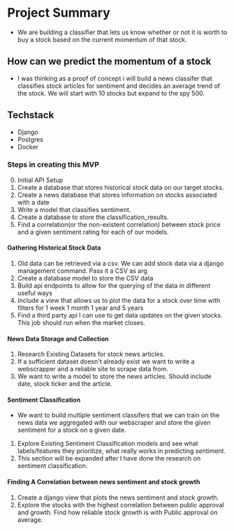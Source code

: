 # Project Summary

- We are building a classifier that lets us know whether or not it is worth to buy a stock based on the current momentum of that stock. 



## How can we predict the momentum of a stock

- I was thinking as a proof of concept i will build a news classifer that classifies stock articles for sentiment and decides an average trend of the stock. We will start with 10 stocks but expand to the spy 500. 

## Techstack
- Django
- Postgres
- Docker

### Steps in creating this MVP

0. Initial API Setup 
1. Create a database that stores historical stock data on our target stocks.
2. Create a news database that stores information on stocks associated with a date
3. Write a model that classifies sentiment.
4. Create a database to store the classification_results.
5. Find a correlation(or the non-existent correlation) between stock price and a given sentiment rating for each of our models.


#### Gathering Historical Stock Data

1. Old data can be retrieved via a csv. We can add stock data via a django management command. Pass it a CSV as arg
2. Create a database model to store the CSV data
3. Build api endpoints to allow for the querying of the data in different useful ways
4. Include a view that allows us to plot the data for a stock over time with filters for 1 week 1 month 1 year and 5 years
5. Find a third party api I can use to get data updates on the given stocks. This job should run when the market closes. 
#### News Data Storage and Collection 
1. Research Existing Datasets for stock news articles.
2. If a sufficient dataset doesn't already exist we want to write a webscrapper and a reliable site to scrape data from.
3. We want to write a model to store the news articles. Should include date, stock ticker and the article.

#### Sentiment Classification

-  We want to build multiple sentiment classifers that we can train on the news data we aggregated with our webscraper and store the given sentiment for a stock on a given date. 
1. Explore Existing Sentiment Classification models and see what labels/features they prioritize, what really works in predicting sentiment.
2. This section will be expanded after I have done the research on sentiment classification.


#### Finding A Correlation between news sentiment and stock growth
1. Create a django view that plots the news sentiment and stock growth. 
2. Explore the stocks with the highest correlation between public approval and growth. Find how reliable stock growth is with Public approval on average.
